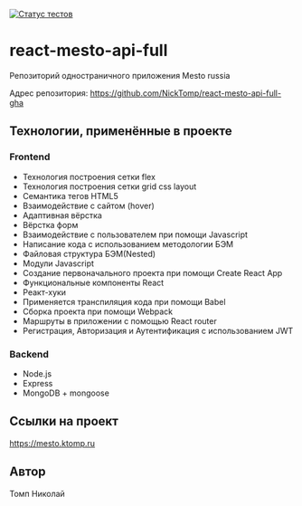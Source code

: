 [![Статус тестов](../../actions/workflows/tests.yml/badge.svg)](../../actions/workflows/tests.yml)

# react-mesto-api-full
Репозиторий одностраничного приложения Mesto russia

Адрес репозитория: https://github.com/NickTomp/react-mesto-api-full-gha

## Технологии, применённые в проекте

### Frontend

* Технология построения сетки flex
* Технология построения сетки grid css layout
* Семантика тегов HTML5  
* Взаимодействие с сайтом (hover)
* Адаптивная вёрстка
* Вёрстка форм
* Взаимодействие с пользователем при помощи Javascript
* Написание кода с использованием методологии БЭМ  
* Файловая структура БЭМ(Nested)
* Модули Javascript
* Создание первоначального проекта при помощи Create React App
* Функциональные компоненты React
* Реакт-хуки
* Применяется транспиляция кода при помощи Babel
* Cборка проекта при помощи Webpack
* Маршруты в приложении с помощью React router
* Регистрация, Авторизация и Аутентификация с использованием JWT

### Backend

* Node.js
* Express
* MongoDB + mongoose

## Ссылки на проект

<https://mesto.ktomp.ru>

## Автор

Томп Николай
